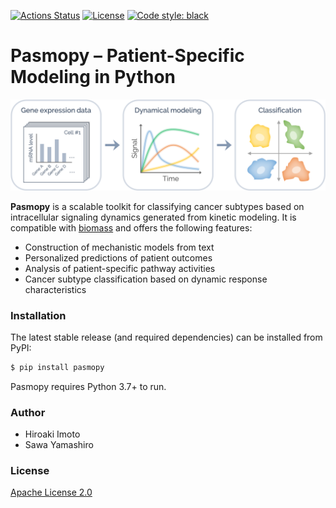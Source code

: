 [![Actions Status](https://github.com/pasmopy/pasmopy/workflows/Tests/badge.svg)](https://github.com/pasmopy/pasmopy/actions)
[![License](https://img.shields.io/badge/License-Apache%202.0-green.svg)](https://opensource.org/licenses/Apache-2.0)
[![Code style: black](https://img.shields.io/badge/code%20style-black-000000.svg)](https://github.com/psf/black)

# Pasmopy – Patient-Specific Modeling in Python

![overview](resources/images/overview.png)

<!--
![overview](https://raw.githubusercontent.com/pasmopy/pasmopy/master/resources/images/overview.png)
-->

**Pasmopy** is a scalable toolkit for classifying cancer subtypes based on intracellular signaling dynamics generated from kinetic modeling. It is compatible with [biomass](https://github.com/okadalabipr/biomass) and offers the following features:

- Construction of mechanistic models from text
- Personalized predictions of patient outcomes
- Analysis of patient-specific pathway activities
- Cancer subtype classification based on dynamic response characteristics

### Installation

The latest stable release (and required dependencies) can be installed from PyPI:

```bash
$ pip install pasmopy
```

Pasmopy requires Python 3.7+ to run.

### Author

- Hiroaki Imoto
- Sawa Yamashiro

### License

[Apache License 2.0](https://github.com/pasmopy/pasmopy/blob/master/LICENSE)
